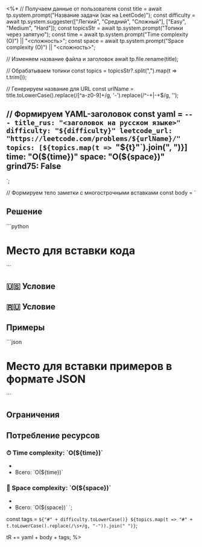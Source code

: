 <%*
// Получаем данные от пользователя
const title = await tp.system.prompt("Название задачи (как на LeetCode)");
const difficulty = await tp.system.suggester(["Легкий", "Средний", "Сложный"], ["Easy", "Medium", "Hard"]);
const topicsStr = await tp.system.prompt("Топики через запятую");
const time = await tp.system.prompt("Time complexity (O)") || "<сложность>";
const space = await tp.system.prompt("Space complexity (O)") || "<сложность>";

// Изменяем название файла и заголовок
await tp.file.rename(title);

// Обрабатываем топики
const topics = topicsStr?.split(",").map(t => t.trim());

// Генерируем название для URL
const urlName = title.toLowerCase().replace(/[^a-z0-9]+/g, '-').replace(/^-+|-+$/g, '');

// Формируем YAML-заголовок
const yaml = `---
title_rus: "<заголовок на русском языке>"
difficulty: "${difficulty}"
leetcode_url: "https://leetcode.com/problems/${urlName}/"
topics: [${topics.map(t => `"${t}"`).join(", ")}]
time: "O(${time})"
space: "O(${space})"
grind75: False
---
`;

// Формируем тело заметки с многострочными вставками
const body = `
## Решение

\`\`\`python
# Место для вставки кода
\`\`\`

## 🇺🇸 Условие

<!-- Место для вставки перевода на английском языке -->

## 🇷🇺 Условие

<!-- Место для вставки перевода на русском языке -->

## Примеры

<!-- Место для вставки примеров -->

\`\`\`json
# Место для вставки примеров в формате JSON
\`\`\`

## Ограничения

<!-- Место для вставки ограничений -->

## Потребление ресурсов
### ⏱ Time complexity: \`O(${time})\`

- <!-- Место для вставки разбора -->
- Всего: \`O(${time})\`

### 🧠 Space complexity: \`O(${space})\`

- <!-- Место для вставки разбора -->
- Всего: \`O(${space})\`
`;

const tags = `
${"#" + difficulty.toLowerCase()} ${topics.map(t => "#" + t.toLowerCase().replace(/\s+/g, "-")).join(" ")}
`;

tR += yaml + body + tags;
%>